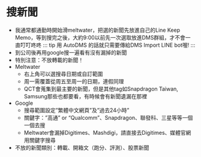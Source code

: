 # 搜新聞
-  我通常都通勤時開始滑meltwater，把選的新聞先放進自己的Line Keep Memo，等到搜完之後，大約9:00以前先一次選取放進DMS群組，才不會一直叮叮咚咚
::: tip
用 AutoDMS 的話就只需要傳給DMS Import LINE bot喔!
:::
- 到公司後再用google搜一遍看有沒有漏掉的新聞 
- 特別注意：不放轉載的新聞！ 
- Meltwater 
  - 右上角可以選搜尋日期或自訂範圍
  - 周一需覆蓋從周五至周一的日期，連假同理
  - QCT會蒐集到最主要的新聞，但是其他tag如Snapdragon Taiwan, Samsung那些也都要看，有時候會有新聞遺漏在那裡 
- Google 
  - 搜尋範圍設定”繁體中文網頁”及”過去24小時”
  - 關鍵字：”高通” or “Qualcomm”、Snapdragon、聯發科、三星等等一個一個去搜
  - Meltwater會漏掉Digitimes、Mashdigi，請直接去Digitimes、媒體官網用關鍵字搜尋 
- 不放的新聞類別：轉載、開箱文（跑分、評測）、股票新聞 